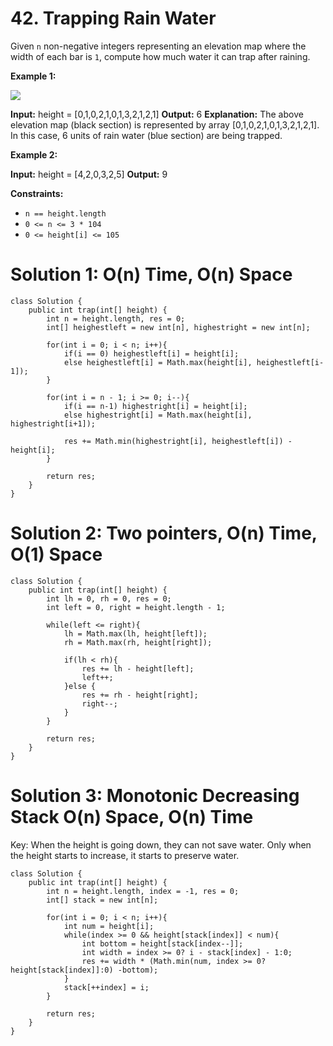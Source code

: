 # 42. Trapping Rain Water
Given  `n`  non-negative integers representing an elevation map where the width of each bar is  `1`, compute how much water it can trap after raining.

**Example 1:**

![](https://assets.leetcode.com/uploads/2018/10/22/rainwatertrap.png)

**Input:** height = [0,1,0,2,1,0,1,3,2,1,2,1]
**Output:** 6
**Explanation:** The above elevation map (black section) is represented by array [0,1,0,2,1,0,1,3,2,1,2,1]. In this case, 6 units of rain water (blue section) are being trapped.

**Example 2:**

**Input:** height = [4,2,0,3,2,5]
**Output:** 9

**Constraints:**

-   `n == height.length`
-   `0 <= n <= 3 * 104`
-   `0 <= height[i] <= 105`


# Solution 1: O(n) Time, O(n) Space
```
class Solution {
    public int trap(int[] height) {
        int n = height.length, res = 0;
        int[] heighestleft = new int[n], highestright = new int[n];
        
        for(int i = 0; i < n; i++){
            if(i == 0) heighestleft[i] = height[i];
            else heighestleft[i] = Math.max(height[i], heighestleft[i-1]);
        }
        
        for(int i = n - 1; i >= 0; i--){
            if(i == n-1) highestright[i] = height[i];
            else highestright[i] = Math.max(height[i], highestright[i+1]);
            
            res += Math.min(highestright[i], heighestleft[i]) - height[i];
        }
        
        return res;
    }
}
```

# Solution 2: Two pointers, O(n) Time, O(1) Space
```
class Solution {
    public int trap(int[] height) {
        int lh = 0, rh = 0, res = 0;
        int left = 0, right = height.length - 1;
        
        while(left <= right){
            lh = Math.max(lh, height[left]);
            rh = Math.max(rh, height[right]);
            
            if(lh < rh){
                res += lh - height[left];
                left++;
            }else {
                res += rh - height[right];
                right--;
            }
        }
        
        return res;
    }
}
```

# Solution 3: Monotonic Decreasing Stack O(n) Space, O(n) Time
Key: When the height is going down, they can not save water.
Only when the height starts to increase, it starts to preserve water.
```
class Solution {
    public int trap(int[] height) {
        int n = height.length, index = -1, res = 0;
        int[] stack = new int[n];
        
        for(int i = 0; i < n; i++){
            int num = height[i];
            while(index >= 0 && height[stack[index]] < num){
                int bottom = height[stack[index--]];
                int width = index >= 0? i - stack[index] - 1:0;
                res += width * (Math.min(num, index >= 0? height[stack[index]]:0) -bottom);
            }
            stack[++index] = i;
        }
        
        return res;
    }
}
```
